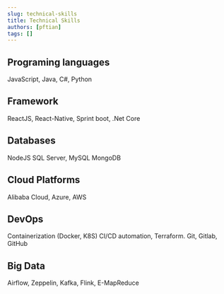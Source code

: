 ```yaml
---
slug: technical-skills
title: Technical Skills
authors: [pftian]
tags: []
---
```


## Programing languages

JavaScript, Java, C#, Python

## Framework
ReactJS, React-Native, Sprint boot, .Net Core


## Databases
NodeJS
SQL Server, MySQL
MongoDB

## Cloud Platforms
Alibaba Cloud, Azure, AWS

## DevOps
Containerization (Docker, K8S)
CI/CD automation, Terraform.
Git, Gitlab, GitHub

## Big Data
Airflow, Zeppelin, Kafka, Flink, E-MapReduce